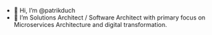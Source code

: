 - 👋 Hi, I’m @patrikduch
- 👀 I’m Solutions Architect / Software Architect with primary focus on Microservices Architecture and digital transformation.
